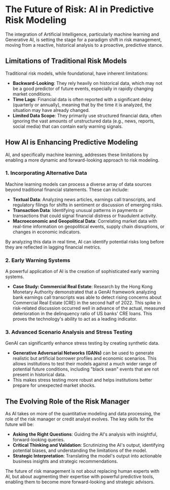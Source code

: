 # The Future of Risk: AI in Predictive Risk Modeling

The integration of Artificial Intelligence, particularly machine learning and Generative AI, is setting the stage for a paradigm shift in risk management, moving from a reactive, historical analysis to a proactive, predictive stance.

## Limitations of Traditional Risk Models

Traditional risk models, while foundational, have inherent limitations:
- **Backward-Looking**: They rely heavily on historical data, which may not be a good predictor of future events, especially in rapidly changing market conditions.
- **Time Lags**: Financial data is often reported with a significant delay (quarterly or annually), meaning that by the time it is analyzed, the situation may have already changed.
- **Limited Data Scope**: They primarily use structured financial data, often ignoring the vast amounts of unstructured data (e.g., news, reports, social media) that can contain early warning signals.

## How AI is Enhancing Predictive Modeling

AI, and specifically machine learning, addresses these limitations by enabling a more dynamic and forward-looking approach to risk modeling.

### 1. Incorporating Alternative Data
Machine learning models can process a diverse array of data sources beyond traditional financial statements. These can include:
- **Textual Data**: Analyzing news articles, earnings call transcripts, and regulatory filings for shifts in sentiment or discussion of emerging risks.
- **Transaction Data**: Identifying unusual patterns in payments or transactions that could signal financial distress or fraudulent activity.
- **Macroeconomic and Geopolitical Data**: Correlating market data with real-time information on geopolitical events, supply chain disruptions, or changes in economic indicators.

By analyzing this data in real time, AI can identify potential risks long before they are reflected in lagging financial metrics.

### 2. Early Warning Systems
A powerful application of AI is the creation of sophisticated early warning systems.

- **Case Study: Commercial Real Estate**: Research by the Hong Kong Monetary Authority demonstrated that a GenAI framework analyzing bank earnings call transcripts was able to detect rising concerns about Commercial Real Estate (CRE) in the second half of 2022. This spike in risk-related discussion occurred well in advance of the actual, measured deterioration in the delinquency ratio of US banks' CRE loans. This proves the technology's ability to act as a leading indicator.

### 3. Advanced Scenario Analysis and Stress Testing
GenAI can significantly enhance stress testing by creating synthetic data.

- **Generative Adversarial Networks (GANs)** can be used to generate realistic but artificial borrower profiles and economic scenarios. This allows institutions to test their models against a much wider range of potential future conditions, including "black swan" events that are not present in historical data.
- This makes stress testing more robust and helps institutions better prepare for unexpected market shocks.

## The Evolving Role of the Risk Manager

As AI takes on more of the quantitative modeling and data processing, the role of the risk manager or credit analyst evolves. The key skills for the future will be:
- **Asking the Right Questions**: Guiding the AI's analysis with insightful, forward-looking queries.
- **Critical Thinking and Validation**: Scrutinizing the AI's output, identifying potential biases, and understanding the limitations of the model.
- **Strategic Interpretation**: Translating the model's output into actionable business insights and strategic recommendations.

The future of risk management is not about replacing human experts with AI, but about augmenting their expertise with powerful predictive tools, enabling them to become more forward-looking and strategic advisors.
